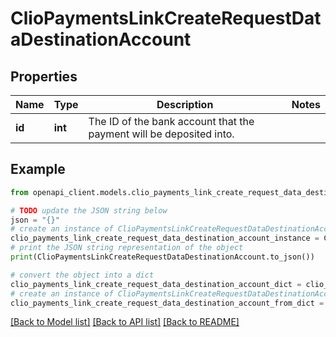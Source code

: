 # ClioPaymentsLinkCreateRequestDataDestinationAccount


## Properties

Name | Type | Description | Notes
------------ | ------------- | ------------- | -------------
**id** | **int** | The ID of the bank account that the payment will be deposited into. | 

## Example

```python
from openapi_client.models.clio_payments_link_create_request_data_destination_account import ClioPaymentsLinkCreateRequestDataDestinationAccount

# TODO update the JSON string below
json = "{}"
# create an instance of ClioPaymentsLinkCreateRequestDataDestinationAccount from a JSON string
clio_payments_link_create_request_data_destination_account_instance = ClioPaymentsLinkCreateRequestDataDestinationAccount.from_json(json)
# print the JSON string representation of the object
print(ClioPaymentsLinkCreateRequestDataDestinationAccount.to_json())

# convert the object into a dict
clio_payments_link_create_request_data_destination_account_dict = clio_payments_link_create_request_data_destination_account_instance.to_dict()
# create an instance of ClioPaymentsLinkCreateRequestDataDestinationAccount from a dict
clio_payments_link_create_request_data_destination_account_from_dict = ClioPaymentsLinkCreateRequestDataDestinationAccount.from_dict(clio_payments_link_create_request_data_destination_account_dict)
```
[[Back to Model list]](../README.md#documentation-for-models) [[Back to API list]](../README.md#documentation-for-api-endpoints) [[Back to README]](../README.md)


